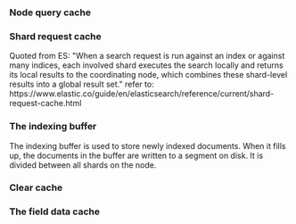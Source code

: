 ### Node query cache


### Shard request cache
<p>
Quoted from ES:
"When a search request is run against an index or against many indices, 
each involved shard executes the search locally and returns its local results to the coordinating node, 
which combines these shard-level results into a global result set."
refer to: https://www.elastic.co/guide/en/elasticsearch/reference/current/shard-request-cache.html
</p>

### The indexing buffer
<p>
The indexing buffer is used to store newly indexed documents. 
When it fills up, the documents in the buffer are written to a segment on disk. 
It is divided between all shards on the node.
</p>

### Clear cache


### The field data cache
